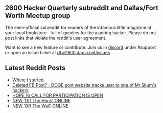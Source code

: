 ## 2600 Hacker Quarterly subreddit and Dallas/Fort Worth Meetup group
The semi-official subreddit for readers of the infamous little magazine at your local bookstore--full of goodies for the aspiring hacker. Please do not post links that violate the reddit's user agreement.

Want to see a new feature or contribute: 
Join us in [discord](https://dfw2600.dapla.net/chat) under #support or open an issue ticket at [dfw2600.dapla.net/issues](https://dfw2600.dapla.net/issues)

## Latest Reddit Posts
<!-- BLOG-POST-LIST:START -->
- [Where I started.](https://www.reddit.com/r/2600/comments/1ir1ddy/where_i_started/)
- [Deleted FB Post? - DOGE govt website tracks user to one of Mr Skum's hackers](https://www.reddit.com/r/2600/comments/1iosyh9/deleted_fb_post_doge_govt_website_tracks_user_to/)
- [HOPE_16 CALL FOR PARTICIPATION IS OPEN](https://2600.com/content/hope16-call-participation-open)
- [NEW 'Off The Hook' ONLINE](https://2600.com/hook/12-02-2025)
- [NEW 'Off The Wall' ONLINE](https://2600.com/wall/11-02-2025)
<!-- BLOG-POST-LIST:END -->

